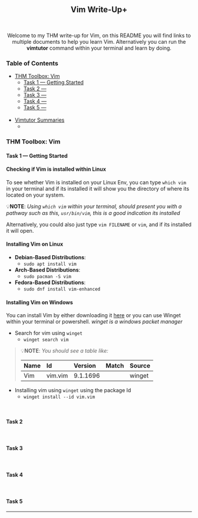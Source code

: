 <div align="center">
    <h2>
        <strong>Vim Write-Up+</strong>
    </h2>
    <br>
    <p>
        Welcome to my THM write-up for Vim, on this README you will find links to multiple documents to help you learn Vim. Alternatively you can run the <strong>vimtutor</strong> command within your terminal and learn by doing.
    </p>
</div>

### Table of Contents

<ul>
    <li>
        <a href="#THM-Toolbox-Vim">THM Toolbox: Vim</a>
        <ul>
            <li><a href="#task-1--getting-started">Task 1 &mdash; Getting Started</a></li>
            <li><a href="#task-2">Task 2 &mdash;</a></li>
            <li><a href="#task-2">Task 3 &mdash;</a></li>
            <li><a href="#task-3">Task 4 &mdash;</a></li>
            <li><a href="#task-4">Task 5 &mdash;</a></li>
        </ul>
    </li>
    <br>
    <li>
        <a href="#vimtutor-summaries">Vimtutor Summaries</a>
        <ul>
            <li><a href="#"></a></li>
        </ul>
    </li>
</ul>


### THM Toolbox: Vim

#### **Task 1** &mdash; Getting Started
#### Checking if Vim is installed within **Linux**
To see whether Vim is installed on your Linux Env, you can type `which vim` in your terminal and if its installed it will show you the directory of where its located on your system. 

💡**NOTE**: _Using `which vim` within your terminal, should present you with a pathway such as this, `usr/bin/vim`, this is a good indication its installed_ 

Alternatively, you could also just type `vim FILENAME` or `vim`, and if its installed it will open.

#### Installing Vim on **Linux**

- **Debian-Based Distributions**:
    - `sudo apt install vim`
- **Arch-Based Distributions**:
    - `sudo pacman -S vim`
- **Fedora-Based Distributions**:
    - `sudo dnf install vim-enhanced`

#### Installing Vim on **Windows**

You can install Vim by either downloading it [here](https://www.vim.org/download.php#pc "Link to download the Vim installer for Windows") or you can use Winget within your terminal or powershell. _winget is a windows packet manager_

- Search for vim using `winget`
    - `winget search vim`

> 💡**NOTE**: _You should see a table like:_
>
> |Name|Id|Version|Match|Source|
> |:---|:---|:---|:---|:---|
> |Vim|vim.vim|9.1.1696||winget|


- Installing vim using `winget` using the package Id
    - `winget install --id vim.vim` 

<br>

#### **Task 2**

<br>

#### **Task 3**

<br>

#### **Task 4**

<br>

#### **Task 5**

<hr>
